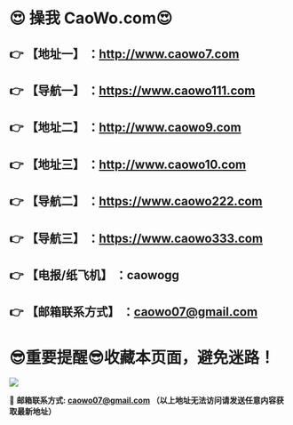 # :heart_eyes: 操我 CaoWo.com:heart_eyes:
 :point_right: 【地址一】 ：http://www.caowo7.com
------
:point_right: 【导航一】 ：https://www.caowo111.com
------
:point_right: 【地址二】 ：http://www.caowo9.com
------
:point_right: 【地址三】 ：http://www.caowo10.com
------
:point_right: 【导航二】 ：https://www.caowo222.com
------
:point_right: 【导航三】 ：https://www.caowo333.com
------
:point_right: 【电报/纸飞机】 ：caowogg
------
:point_right: 【邮箱联系方式】 ：caowo07@gmail.com
------
:sunglasses:重要提醒:sunglasses:收藏本页面，避免迷路！
==

![](https://ae01.alicdn.com/kf/U2e0cdac66b94443ba4ee66790e532dc05.png)

:e-mail: __邮箱联系方式: caowo07@gmail.com （以上地址无法访问请发送任意内容获取最新地址）__
